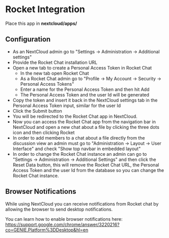 # Rocket Integration
Place this app in **nextcloud/apps/**

## Configuration
- As an NextCloud admin go to "Settings -> Administration -> Additional settings"
- Provide the Rocket Chat installation URL
- Open a new tab to create a Personal Access Token in Rocket Chat
    - In the new tab open Rocket Chat
    - As a Rocket Chat admin go to "Profile -> My Account -> Security -> Personal Access Tokens"
    - Enter a name for the Personal Access Token and then hit Add
    - The Personal Access Token and the user Id will be generated 
- Copy the token and insert it back in the NextCloud settings tab in the Personal Access Token input, similar for the user Id
- Click the Submit button
- You will be redirected to the Rocket Chat app in NextCloud.
- Now you can access the Rocket Chat app from the navigation bar in NextCloud and open a new chat about a file by clicking the three dots icon and then clicking Rocket
- In order to add members to a chat about a file directly from the discussion view an admin must go to "Administration -> Layout -> User Interface" and check "Show top navbar in embedded layout"  
- In order to change the Rocket Chat instance an admin can go to "Settings -> Administration -> Additional Settings" and then click the Reset Data button, this will remove the Rocket Chat URL, the Personal Access Token and the user Id from the database so you can change the Rocket Chat instance.

## Browser Notifications
While using NextCloud you can receive notifications from Rocket chat by allowing the browser to send desktop notifications.

You can learn how to enable browser notifications here: https://support.google.com/chrome/answer/3220216?co=GENIE.Platform%3DDesktop&hl=en
